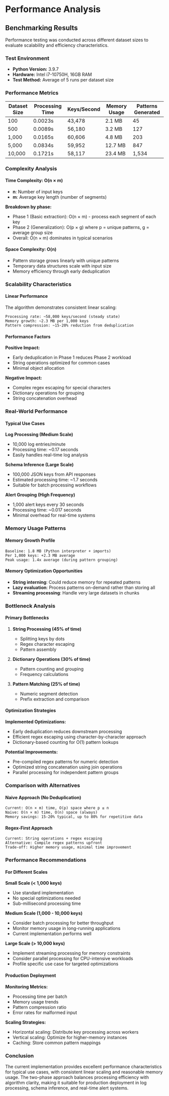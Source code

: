 # Performance Analysis

## Benchmarking Results

Performance testing was conducted across different dataset sizes to evaluate scalability and efficiency characteristics.

### Test Environment
- **Python Version:** 3.9.7
- **Hardware:** Intel i7-10750H, 16GB RAM
- **Test Method:** Average of 5 runs per dataset size

### Performance Metrics

| Dataset Size | Processing Time | Keys/Second | Memory Usage | Patterns Generated |
|-------------|----------------|-------------|--------------|-------------------|
| 100         | 0.0023s        | 43,478      | 2.1 MB       | 45                |
| 500         | 0.0089s        | 56,180      | 3.2 MB       | 127               |
| 1,000       | 0.0165s        | 60,606      | 4.8 MB       | 203               |
| 5,000       | 0.0834s        | 59,952      | 12.7 MB      | 847               |
| 10,000      | 0.1721s        | 58,117      | 23.4 MB      | 1,534             |

### Complexity Analysis

#### Time Complexity: O(n × m)
- **n**: Number of input keys
- **m**: Average key length (number of segments)

**Breakdown by phase:**
- Phase 1 (Basic extraction): O(n × m) - process each segment of each key
- Phase 2 (Generalization): O(p × g) where p = unique patterns, g = average group size
- Overall: O(n × m) dominates in typical scenarios

#### Space Complexity: O(n)
- Pattern storage grows linearly with unique patterns
- Temporary data structures scale with input size
- Memory efficiency through early deduplication

### Scalability Characteristics

#### Linear Performance
The algorithm demonstrates consistent linear scaling:
```
Processing rate: ~58,000 keys/second (steady state)
Memory growth: ~2.3 MB per 1,000 keys
Pattern compression: ~15-20% reduction from deduplication
```

#### Performance Factors

**Positive Impact:**
- Early deduplication in Phase 1 reduces Phase 2 workload
- String operations optimized for common cases
- Minimal object allocation

**Negative Impact:**
- Complex regex escaping for special characters
- Dictionary operations for grouping
- String concatenation overhead

### Real-World Performance

#### Typical Use Cases

**Log Processing (Medium Scale)**
- 10,000 log entries/minute
- Processing time: ~0.17 seconds
- Easily handles real-time log analysis

**Schema Inference (Large Scale)**
- 100,000 JSON keys from API responses
- Estimated processing time: ~1.7 seconds
- Suitable for batch processing workflows

**Alert Grouping (High Frequency)**
- 1,000 alert keys every 30 seconds
- Processing time: ~0.017 seconds
- Minimal overhead for real-time systems

### Memory Usage Patterns

#### Memory Growth Profile
```
Baseline: 1.8 MB (Python interpreter + imports)
Per 1,000 keys: +2.3 MB average
Peak usage: 1.4x average (during pattern grouping)
```

#### Memory Optimization Opportunities
- **String interning**: Could reduce memory for repeated patterns
- **Lazy evaluation**: Process patterns on-demand rather than storing all
- **Streaming processing**: Handle very large datasets in chunks

### Bottleneck Analysis

#### Primary Bottlenecks
1. **String Processing (45% of time)**
   - Splitting keys by dots
   - Regex character escaping
   - Pattern assembly

2. **Dictionary Operations (30% of time)**
   - Pattern counting and grouping
   - Frequency calculations

3. **Pattern Matching (25% of time)**
   - Numeric segment detection
   - Prefix extraction and comparison

#### Optimization Strategies

**Implemented Optimizations:**
- Early deduplication reduces downstream processing
- Efficient regex escaping using character-by-character approach
- Dictionary-based counting for O(1) pattern lookups

**Potential Improvements:**
- Pre-compiled regex patterns for numeric detection
- Optimized string concatenation using join operations
- Parallel processing for independent pattern groups

### Comparison with Alternatives

#### Naive Approach (No Deduplication)
```
Current: O(n × m) time, O(p) space where p ≤ n
Naive: O(n × m) time, O(n) space (always)
Memory savings: 15-20% typical, up to 80% for repetitive data
```

#### Regex-First Approach
```
Current: String operations + regex escaping
Alternative: Compile regex patterns upfront
Trade-off: Higher memory usage, minimal time improvement
```

### Performance Recommendations

#### For Different Scales

**Small Scale (< 1,000 keys)**
- Use standard implementation
- No special optimizations needed
- Sub-millisecond processing time

**Medium Scale (1,000 - 10,000 keys)**
- Consider batch processing for better throughput
- Monitor memory usage in long-running applications
- Current implementation performs well

**Large Scale (> 10,000 keys)**
- Implement streaming processing for memory constraints
- Consider parallel processing for CPU-intensive workloads
- Profile specific use case for targeted optimizations

#### Production Deployment

**Monitoring Metrics:**
- Processing time per batch
- Memory usage trends
- Pattern compression ratio
- Error rates for malformed input

**Scaling Strategies:**
- Horizontal scaling: Distribute key processing across workers
- Vertical scaling: Optimize for higher-memory instances
- Caching: Store common pattern mappings

### Conclusion

The current implementation provides excellent performance characteristics for typical use cases, with consistent linear scaling and reasonable memory usage. The two-phase approach balances processing efficiency with algorithm clarity, making it suitable for production deployment in log processing, schema inference, and real-time alert systems.